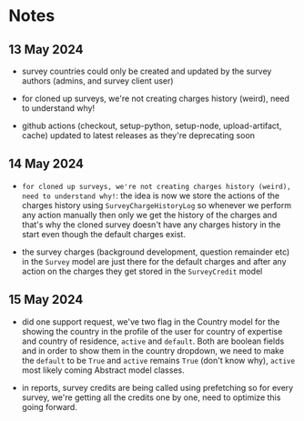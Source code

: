 # Notes

## 13 May 2024

- survey countries could only be created and updated by the survey authors (admins, and survey client user)

- for cloned up surveys, we're not creating charges history (weird), need to understand why!

- github actions (checkout, setup-python, setup-node, upload-artifact, cache) updated to latest releases as they're deprecating soon

## 14 May 2024

- `for cloned up surveys, we're not creating charges history (weird), need to understand why!`: the idea is now we store the actions of the charges history using `SurveyChargeHistoryLog` so whenever we perform any action manually then only we get the history of the charges and that's why the cloned survey doesn't have any charges history in the start even though the default charges exist.

- the survey charges (background development, question remainder etc) in the `Survey` model are just there for the default charges and after any action on the charges they get stored in the `SurveyCredit` model

## 15 May 2024

- did one support request, we've two flag in the Country model for the showing the country in the profile of the user for country of expertise and country of residence, `active` and `default`. Both are boolean fields and in order to show them in the country dropdown, we need to make the `default` to be `True` and `active` remains `True` (don't know why), `active` most likely coming Abstract model classes.

- in reports, survey credits are being called using prefetching so for every survey, we're getting all the credits one by one, need to optimize this going forward.
